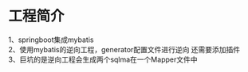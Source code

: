 # 工程简介
1、springboot集成mybatis\
2、使用mybatis的逆向工程，generator配置文件进行逆向
还需要添加插件\
3、巨坑的是逆向工程会生成两个sqlma在一个Mapper文件中
